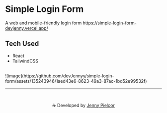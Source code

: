 # Simple Login Form
A web and mobile-friendly login form https://simple-login-form-devjenny.vercel.app/


## Tech Used
- React
- TailwindCSS

<br>
![image](https://github.com/devJennyy/simple-login-form/assets/135243946/1aed43e6-8623-49a3-87ac-1bd52e99532f)


***

<br>
<p align="center">☕ Developed by <a href="https://linktree-jenny.vercel.app/">Jenny Pieloor</a></p>

